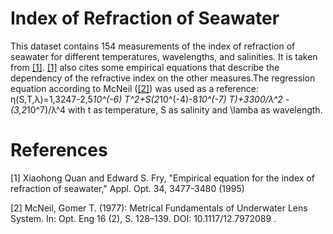 # Index of Refraction of Seawater

This dataset contains 154 measurements of the index of refraction of seawater for different temperatures, wavelengths, and salinities. It is taken from [[1]](#1). [[1]](#1) also cites some empirical equations that describe the dependency of the refractive index on the other measures.The regression equation according to McNeil ([[2]](#2)) was used as a reference:
η(S,T,λ)=1,3247-2,5*10^(-6) T^2+S(2*10^(-4)-8*10^(-7) T)+3300/λ^2 -(3,2*10^7)/λ^4 
with t as temperature, S as salinity and \lamba as wavelength. 

# References
<a id="1">[1]</a> 
Xiaohong Quan and Edward S. Fry, "Empirical equation for the index of refraction of seawater," Appl. Opt. 34, 3477-3480 (1995)

<a id="2">[2]</a> 
McNeil, Gomer T. (1977): Metrical Fundamentals of Underwater Lens System. In: Opt. Eng 16 (2), S. 128–139. DOI: 10.1117/12.7972089 .

